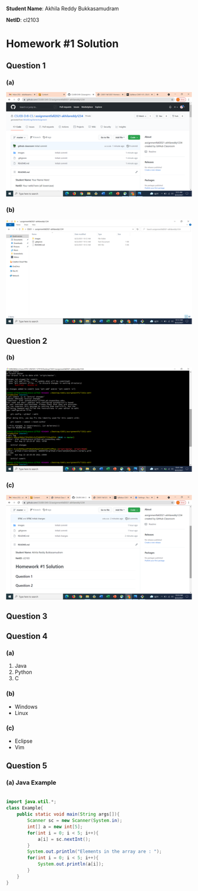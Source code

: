 **Student Name**:  Akhila Reddy Bukkasamudram

**NetID**: cl2103

# Homework #1 Solution

## Question 1

### (a)

![creation of repo](images/question_1a.png)

### (b)

![cloned repo](images/question_1b.png)


## Question 2

### (b)

![commit changes to repo](images/question_2b.png)

### (c)

![pushed changes](images/question_2c.png)

## Question 3

## Question 4

### (a)

1. Java
2. Python
2. C

### (b)

* Windows
* Linux

### (c)

* Eclipse
* Vim

## Question 5

### (a) Java Example

```java example

import java.util.*;
class Example{
	public static void main(String args[]){
		Scanner sc = new Scanner(System.in);
		int[] a = new int[5];
		for(int i = 0; i < 5; i++){
			a[i] = sc.nextInt();
		}
		System.out.println("Elements in the array are : ");
		for(int i = 0; i < 5; i++){
			System.out.println(a[i]);
		}
	}
}

```